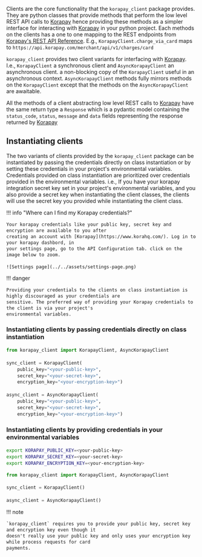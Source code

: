 Clients are the core functionality that the `korapay_client` package provides. They are 
python classes that provide methods that perform the low level REST API calls to 
[Korapay](https://www.korahq.com/) hence providing these methods as a simpler interface
for interacting with [Korapay](https://www.korahq.com/) in your python project. Each methods
on the clients has a one to one mapping to the REST endpoints from 
[Korapay's REST API Reference](https://docs.korapay.com/). E.g., `KorapayClient.charge_via_card`
maps to `https://api.korapay.com/merchant/api/v1/charges/card`

`korapay_client` provides two client variants for interfacing with [Korapay](https://www.korahq.com/).
I.e., `KorapayClient` a synchronous client and `AsyncKorapayClient` an asynchronous client. a 
non-blocking copy of the `KorapayClient` useful in an asynchronous context. `AsyncKorapayClient`
methods fully mirrors methods on the `KorapayClient` except that the methods on the `AsyncKorapayClient`
are awaitable.

All the methods of a client abstracting low level REST calls to [Korapay](https://www.korahq.com/) have the
same return type a `Response` which is a pydantic model containing the `status_code`, `status`, `message`
and `data` fields representing the response returned by [Korapay](https://www.korahq.com/)

## Instantiating clients

The two variants of clients provided by the `korapay_client` package can be instantiated by passing the credentials
directly on class instantiation or by setting these credentials in your project's environmental variables. Credentials
provided on class instantiation are prioritized over credentials provided in the environmental variables. i.e., If you
have your korapay integration secret key set in your project's environmental variables, and you also provide a secret
key when instantiating the client classes, the clients will use the secret key you provided while instantiating the
client class.


!!! info "Where can I find my Korapay credentials?"

    Your korapay credentials like your public key, secret key and encryption are available to you after
    creating an account with [Korapay](https://www.korahq.com/). Log in to your korapay dashbord, in
    your settings page, go to the API Configuration tab. click on the image below to zoom.

    ![Settings page](../../assets/settings-page.png)

!!! danger

    Providing your credentials to the clients on class instantiation is highly discouraged as your credentials are
    sensitive. The preferred way of providing your Korapay credentials to the client is via your project's 
    environmental variables.

### Instantiating clients by passing credentials directly on class instantiation

```python
from korapay_client import KorapayClient, AsyncKorapayClient

sync_client = KorapayClient(
    public_key="<your-public-key>",
    secret_key="<your-secret-key>",
    encryption_key="<your-encryption-key>")

async_client = AsyncKorapayClient(
    public_key="<your-public-key>",
    secret_key="<your-secret-key>",
    encryption_key="<your-encryption-key>")
```

### Instantiating clients by providing credentials in your environmental variables

```bash
export KORAPAY_PUBLIC_KEY=<your-public-key>
export KORAPAY_SECRET_KEY=<your-secret-key>
export KORAPAY_ENCRYPTION_KEY=<your-encryption-key>
```

```python
from korapay_client import KorapayClient, AsyncKorapayClient

sync_client = KorapayClient()

async_client = AsyncKorapayClient()
```

!!! note

    `korapay_client` requires you to provide your public key, secret key and encryption key even though it
    doesn't really use your public key and only uses your encryption key while process requests for card
    payments.